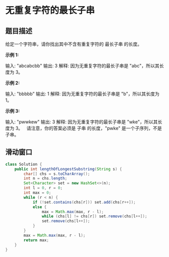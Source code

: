 # 无重复字符的最长子串

## 题目描述

给定一个字符串，请你找出其中不含有重复字符的 最长子串 的长度。

**示例 1:**

输入: "abcabcbb"
输出: 3 
解释: 因为无重复字符的最长子串是 "abc"，所以其长度为 3。

**示例 2:**

输入: "bbbbb"
输出: 1
解释: 因为无重复字符的最长子串是 "b"，所以其长度为 1。

**示例 3:**

输入: "pwwkew"
输出: 3
解释: 因为无重复字符的最长子串是 "wke"，所以其长度为 3。
     请注意，你的答案必须是 子串 的长度，"pwke" 是一个子序列，不是子串。

## 滑动窗口

```java
class Solution {
    public int lengthOfLongestSubstring(String s) {
        char[] chs = s.toCharArray();
        int n = chs.length;
        Set<Character> set = new HashSet<>(n);
        int l = 0, r = 0;
        int max = 0;
        while (r < n) {
            if (!set.contains(chs[r])) set.add(chs[r++]);
            else {
                max = Math.max(max, r - l);
                while (chs[l] != chs[r]) set.remove(chs[l++]);
                set.remove(chs[l++]);
            }
        }
        max = Math.max(max, r - l);
        return max;
    }
}
```

